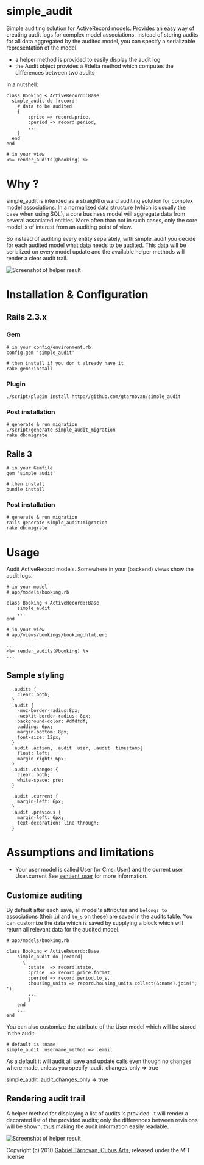# simple_audit

Simple auditing solution for ActiveRecord models. Provides an easy way of creating audit logs for complex model associations.
Instead of storing audits for all data aggregated by the audited model, you can specify a serializable representation of the model.
    
  * a helper method is provided to easily display the audit log
  * the Audit object provides a #delta method which computes the differences between two audits

In a nutshell:

    class Booking < ActiveRecord::Base
      simple_audit do |record|
        # data to be audited
        {
            :price => record.price,
            :period => record.period, 
            ...
        }
      end
    end
    
    # in your view
    <%= render_audits(@booking) %>

# Why ?

simple_audit is intended as a straightforward auditing solution for complex model associations. 
In a normalized data structure (which is usually the case when using SQL), a core business model will aggregate data from several associated entities.
More often than not in such cases, only the core model is of interest from an auditing point of view. 

So instead of auditing every entity separately, with simple_audit you decide for each audited model what data needs to be audited. 
This data will be serialized on every model update and the available helper methods will render a clear audit trail.

![Screenshot of helper result](http://github.com/gtarnovan/simple_audit/raw/master/screenshot.png)

# Installation & Configuration

## Rails 2.3.x

### Gem

    # in your config/environment.rb    
    config.gem 'simple_audit'
        
    # then install if you don't already have it
    rake gems:install

### Plugin
  
    ./script/plugin install http://github.com/gtarnovan/simple_audit

### Post installation
    # generate & run migration
    ./script/generate simple_audit_migration
    rake db:migrate

## Rails 3
    # in your Gemfile
    gem 'simple_audit'
    
    # then install
    bundle install

### Post installation
    # generate & run migration
    rails generate simple_audit:migration
    rake db:migrate

# Usage

Audit ActiveRecord models. Somewhere in your (backend) views show the audit logs.
    
    # in your model
    # app/models/booking.rb
    
    class Booking < ActiveRecord::Base
        simple_audit
        ...
    end
    
    # in your view
    # app/views/bookings/booking.html.erb
    
    ...
    <%= render_audits(@booking) %>
    ...     

## Sample styling
      .audits {
      	clear: both;
      }
      .audit {
      	-moz-border-radius:8px;
        -webkit-border-radius: 8px;
        background-color: #dfdfdf;
        padding: 6px;
        margin-bottom: 8px;
      	font-size: 12px;
      }
      .audit .action, .audit .user, .audit .timestamp{
      	float: left;
      	margin-right: 6px;
      }
      .audit .changes {
      	clear: both;
      	white-space: pre;
      }

      .audit .current {
      	margin-left: 6px;
      }
      .audit .previous {
      	margin-left: 6px;
      	text-decoration: line-through;
      }  

# Assumptions and limitations

  * Your user model is called User (or Cms::User) and the current user User.current
    See [sentient_user](http://github.com/bokmann/sentient_user) for more information.

    
## Customize auditing

By default after each save, all model's attributes and `belongs_to` associations (their `id` and `to_s` on these) are saved in the audits table.
You can customize the data which is saved by supplying a block which will return all relevant data for the audited model.

    # app/models/booking.rb
    
    class Booking < ActiveRecord::Base
        simple_audit do |record|
          {
            :state  => record.state, 
            :price  => record.price.format,
            :period => record.period.to_s,
            :housing_units => record.housing_units.collect(&:name).join('; '),
            ...
            }
        end
        ...
    end
    
You can also customize the attribute of the User model which will be stored in the audit.

    # default is :name
    simple_audit :username_method => :email

As a default it will audit all save and update calls even though no changes where made, unless you specify :audit_changes_only => true

  simple_audit :audit_changes_only => true
    
## Rendering audit trail

A helper method for displaying a list of audits is provided. It will render a decorated list of the provided audits;
only the differences between revisions will be shown, thus making the audit information easily readable.

![Screenshot of helper result](http://github.com/gtarnovan/simple_audit/raw/master/screenshot.png)
    

Copyright (c) 2010 [Gabriel Târnovan, Cubus Arts](http://cubus.ro "Cubus Arts"), released under the MIT license
